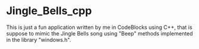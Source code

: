 # Jingle_Bells_cpp

  This is just a fun application written by me in CodeBlocks using C++, that is suppose to mimic the Jingle Bells song using "Beep" methods implemented in the library "windows.h".
